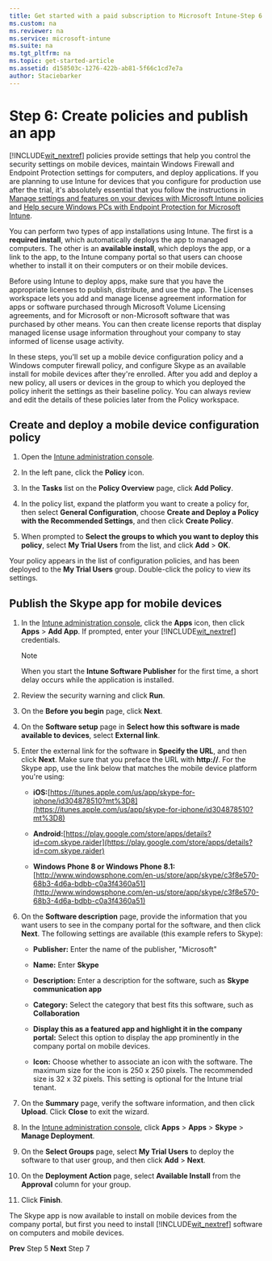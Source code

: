 ```yaml
---
title: Get started with a paid subscription to Microsoft Intune-Step 6
ms.custom: na
ms.reviewer: na
ms.service: microsoft-intune
ms.suite: na
ms.tgt_pltfrm: na
ms.topic: get-started-article
ms.assetid: d158503c-1276-422b-ab81-5f66c1cd7e7a
author: Staciebarker
---
```

# Step 6: Create policies and publish an app
[!INCLUDE[wit_nextref](./includes/wit_nextref_md.md)] policies provide settings that help you control the security settings on mobile devices, maintain Windows Firewall and Endpoint Protection settings for computers, and deploy applications. If you are planning to use Intune for devices that you configure for production use after the trial, it's absolutely essential that you follow the instructions in [Manage settings and features on your devices with Microsoft Intune policies](manage-settings-and-features-on-your-devices-with-microsoft-intune-policies.md) and [Help secure Windows PCs with Endpoint Protection for Microsoft Intune](help-secure-windows-pcs-with-endpoint-protection-for-microsoft-intune.md).

You can perform two types of app installations using Intune. The first is a **required install**, which automatically deploys the app to managed computers. The other is an **available install**, which deploys the app, or a link to the app, to the Intune company portal so that users can choose whether to install it on their computers or on their mobile devices.

Before using Intune to deploy apps, make sure that you have the appropriate licenses to publish, distribute, and use the app. The Licenses workspace lets you add and manage license agreement information for apps or software purchased through Microsoft Volume Licensing agreements, and for Microsoft or non-Microsoft software that was purchased by other means. You can then create license reports that display managed license usage information throughout your company to stay informed of license usage activity.

In these steps, you'll set up a mobile device configuration policy and a Windows computer firewall policy, and configure Skype as an available install for mobile devices after they're enrolled. After you add and deploy a new policy, all users or devices in the group to which you deployed the policy inherit the settings as their baseline policy. You can always review and edit the details of these policies later from the Policy workspace.

## Create and deploy a mobile device configuration policy

1.  Open the [Intune administration console](https://manage.microsoft.com/).

2.  In the left pane, click the **Policy** icon.

3.  In the **Tasks** list on the **Policy Overview** page, click **Add Policy**.

4.  In the policy list, expand the platform you want to create a policy for, then select **General Configuration**, choose **Create and Deploy a Policy with the Recommended Settings**, and then click **Create Policy**.

5.  When prompted to **Select the groups to which you want to deploy this policy**, select **My Trial Users** from the list, and click **Add** &gt; **OK**.

Your policy appears in the list of configuration policies, and has been deployed to the **My Trial Users** group. Double-click the policy to view its settings.

## Publish the Skype app for mobile devices

1.  In the [Intune administration console](https://manage.microsoft.com/), click the **Apps** icon, then click **Apps** &gt; **Add App**. If prompted, enter your [!INCLUDE[wit_nextref](./includes/wit_nextref_md.md)] credentials.

    > [!NOTE]
    > When you start the **Intune Software Publisher** for the first time, a short delay occurs while the application is installed.

2.  Review the security warning and click **Run**.

3.  On the **Before you begin** page, click **Next**.

4.  On the **Software setup** page in **Select how this software is made available to devices**, select **External link**.

5.  Enter the external link for the software in **Specify the URL**, and then click **Next**. Make sure that you preface the URL with **http://**. For the Skype app, use the link below that matches the mobile device platform you're using:

    -   **iOS:**[https://itunes.apple.com/us/app/skype-for-iphone/id304878510?mt%3D8](https://itunes.apple.com/us/app/skype-for-iphone/id304878510?mt%3D8)

    -   **Android:**[https://play.google.com/store/apps/details?id=com.skype.raider](https://play.google.com/store/apps/details?id=com.skype.raider)

    -   **Windows Phone 8 or Windows Phone 8.1:**[http://www.windowsphone.com/en-us/store/app/skype/c3f8e570-68b3-4d6a-bdbb-c0a3f4360a51](http://www.windowsphone.com/en-us/store/app/skype/c3f8e570-68b3-4d6a-bdbb-c0a3f4360a51)

6.  On the **Software description** page, provide the information that you want users to see in the company portal for the software, and then click **Next**. The following settings are available (this example refers to Skype):

    -   **Publisher:** Enter the name of the publisher, "Microsoft"

    -   **Name:** Enter **Skype**

    -   **Description:** Enter a description for the software, such as **Skype communication app**

    -   **Category:** Select the category that best fits this software, such as **Collaboration**

    -   **Display this as a featured app and highlight it in the company portal:** Select this option to display the app prominently in the company portal on mobile devices.

    -   **Icon:** Choose whether to associate an icon with the software. The maximum size for the icon is 250 x 250 pixels. The recommended size is 32 x 32 pixels. This setting is optional for the Intune trial tenant.

7.  On the **Summary** page, verify the software information, and then click **Upload**. Click **Close** to exit the wizard.

8.  In the [Intune administration console](https://manage.microsoft.com/), click **Apps** &gt; **Apps** &gt; **Skype** &gt; **Manage Deployment**.

9. On the **Select Groups** page, select **My Trial Users** to deploy the software to that user group, and then click **Add** &gt; **Next**.

10. On the **Deployment Action** page, select **Available Install** from the **Approval** column for your group.

11. Click **Finish**.

The Skype app is now available to install on mobile devices from the company portal, but first you need to install [!INCLUDE[wit_nextref](./includes/wit_nextref_md.md)] software on computers and mobile devices.

**Prev** Step 5
**Next** Step 7
